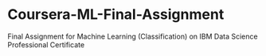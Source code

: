 # Coursera-ML-Final-Assignment
Final Assignment for Machine Learning (Classification) on IBM Data Science Professional Certificate
